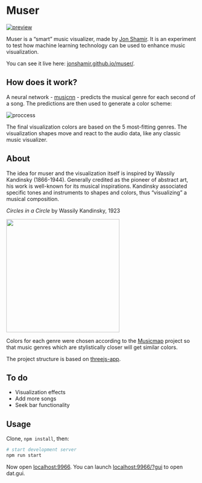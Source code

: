 # Muser

[![preview](https://raw.githubusercontent.com/jonshamir/muser/master/app/assets/images/preview.png?raw=true)](https://jonshamir.github.io/muser/)

Muser is a “smart” music visualizer, made by [Jon Shamir](https://jonshamir.com). It is an experiment to test how machine learning technology can be used to enhance music visualization.

You can see it live here: [jonshamir.github.io/muser/](https://jonshamir.github.io/muser/).

## How does it work?

A neural network - [musicnn](https://github.com/jordipons/musicnn) - predicts the musical genre for each second of a song. The predictions are then used to generate a color scheme:

![proccess](https://raw.githubusercontent.com/jonshamir/muser/master/app/assets/images/chart.png?raw=true)

The final visualization colors are based on the 5 most-fitting genres. The visualization shapes move and react to the audio data, like any classic music visualizer.

## About

The idea for muser and the visualization itself is inspired by Wassily Kandinsky (1866-1944). Generally credited as the pioneer of abstract art, his work is well-known for its musical inspirations. Kandinsky associated specific tones and instruments to shapes and colors, thus “visualizing” a musical composition.

<i>Circles in a Circle</i> by Wassily Kandinsky, 1923

<img src="https://jonshamir.github.io/muser/assets/images/kandinsky.jpg" width="300">

Colors for each genre were chosen according to the [Musicmap](https://musicmap.info/) project so that music genres which are stylistically closer will get similar colors.

The project structure is based on [threejs-app](https://github.com/mattdesl/threejs-app).

## To do

- Visualization effects
- Add more songs
- Seek bar functionality

## Usage

Clone, `npm install`, then:

```sh
# start development server
npm run start
```

Now open [localhost:9966](http://localhost:9966/).
You can launch [localhost:9966/?gui](http://localhost:9966/?gui) to open dat.gui.
